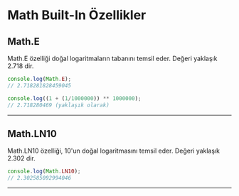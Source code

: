 # Math Built-In Özellikler

## **Math.E**

Math.E özelliği doğal logaritmaların tabanını temsil eder. Değeri yaklaşık 2.718 dir.

```js
console.log(Math.E);
// 2.718281828459045

console.log((1 + (1/1000000)) ** 1000000);
// 2.718280469 (yaklaşık olarak)
```
---

## **Math.LN10**

Math.LN10 özelliği, 10'un doğal logaritmasını temsil eder. Değeri yaklaşık  2.302 dir.

```js
console.log(Math.LN10);
// 2.302585092994046
```
---